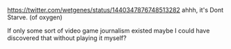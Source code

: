 https://twitter.com/wetgenes/status/1440347876748513282 ahhh, it's Dont Starve. (of oxygen)

If only some sort of video game journalism existed maybe I could have discovered that without playing it myself?
